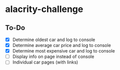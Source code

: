 # alacrity-challenge

## To-Do
 - [x] Determine oldest car and log to console
 - [x] Determine average car price and log to console
 - [x] Determine most expensive car and log to console
 - [ ] Display info on page instead of console
 - [ ] Individual car pages (with links)